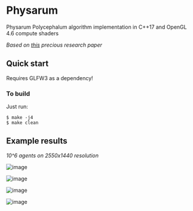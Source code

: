 # Physarum
Physarum Polycephalum algorithm implementation in C++17 and OpenGL 4.6 compute shaders

*Based on [this](https://uwe-repository.worktribe.com/output/980579) precious research paper*

## Quick start

Requires GLFW3 as a dependency!

### To build

Just run:

```console
$ make -j4
$ make clean
```

## Example results
*10^6 agents on 2550x1440 resolution*

![image](https://github.com/user-attachments/assets/8abb3de7-fd21-4616-90c8-7efddf5695fa)

![image](https://github.com/user-attachments/assets/44744349-aad9-4c44-a191-94b55984989f)

![image](https://github.com/user-attachments/assets/67e3f9a0-965d-4e0c-96f1-1f5ba8fb3c9e)

![image](https://github.com/user-attachments/assets/8137124f-7d7e-4dce-827a-7883317fc6e5)
